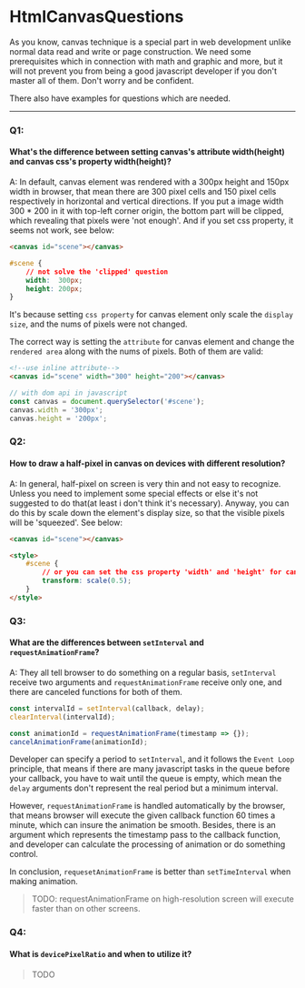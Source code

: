 # HtmlCanvasQuestions
As you know, canvas technique is a special part in web development unlike 
normal data read and write or page construction. We need some prerequisites which
in connection with math and graphic and more, but it will not prevent you from being
a good javascript developer if you don't master all of them. Don't worry and be confident.

There also have examples for questions which are needed.

---

### Q1:
#### What's the difference between setting canvas's attribute width(height) and canvas css's property width(height)?
A: In default, canvas element was rendered with a 300px height and 150px width in browser, that mean there are 300 pixel cells
and 150 pixel cells respectively in horizontal and vertical directions. If you put a image width 300 * 200 in it with 
top-left corner origin, the bottom part will be clipped, which revealing that pixels were 'not enough'. And if you set css property,
it seems not work, see below:
```html
<canvas id="scene"></canvas>
```
```css
#scene {
    // not solve the 'clipped' question
    width:  300px;
    height: 200px;
}
```
It's because setting `css property` for canvas element only scale the `display size`, and the nums of pixels were not changed.

The correct way is setting the `attribute` for canvas element and change the `rendered area` along with the nums of pixels.
Both of them are valid:
```html
<!--use inline attribute-->
<canvas id="scene" width="300" height="200"></canvas>
```
```js
// with dom api in javascript
const canvas = document.querySelector('#scene');
canvas.width = '300px';
canvas.height = '200px';
```

### Q2: 
#### How to draw a half-pixel in canvas on devices with different resolution?
A: In general, half-pixel on screen is very thin and not easy to recognize. Unless you need to implement some special
effects or else it's not suggested to do that(at least i don't think it's necessary). Anyway, you can do this by scale
down the element's display size, so that the visible pixels will be 'squeezed'. See below:
```html
<canvas id="scene"></canvas>

<style>
    #scene {
        // or you can set the css property 'width' and 'height' for canvas element explicitly
        transform: scale(0.5);
    }
</style>
```

### Q3:
#### What are the differences between `setInterval` and `requestAnimationFrame`?
A: They all tell browser to do something on a regular basis, `setInterval` receive two arguments and `requestAnimationFrame`
receive only one, and there are canceled functions for both of them.
```js
const intervalId = setInterval(callback, delay);
clearInterval(intervalId);

const animationId = requestAnimationFrame(timestamp => {});
cancelAnimationFrame(animationId);
```
Developer can specify a period to `setInterval`, and it follows the `Event Loop` principle, that means if there
are many javascript tasks in the queue before your callback, you have to wait until the queue is empty, which mean the `delay`
arguments don't represent the real period but a minimum interval.

However, `requestAnimationFrame` is handled automatically by the browser, that means browser will execute the given callback
function 60 times a minute, which can insure the animation be smooth. Besides, there is an argument which represents the timestamp
pass to the callback function, and developer can calculate the processing of animation or do something control.

In conclusion, `requesetAnimationFrame` is better than `setTimeInterval` when making animation.
>TODO: requestAnimationFrame on high-resolution screen will execute faster than on other screens.

### Q4:
#### What is `devicePixelRatio` and when to utilize it? 
> TODO
